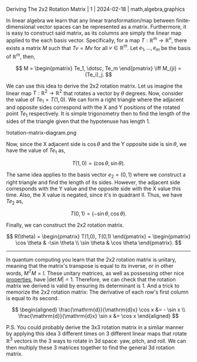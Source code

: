 Deriving The 2x2 Rotation Matrix | 1 | 2024-02-18 | math,algebra,graphics

In linear algebra we learn that any linear transformation/map between finite-dimensional vector spaces can be represented as a matrix. Furthermore, it is easy to construct said matrix, as its columns are simply the linear map applied to the each basis vector. Specifically, for a map $T : \mathbb{R}^m \to \mathbb{R}^n$, there exists a matrix $M$ such that $Tv = Mv$ for all $v \in \mathbb{R}^m$. Let $e_1, \dotsc, e_m$ be the basis of $\mathbb{R}^m$, then,

$$ M = \begin{pmatrix} Te_1, \dotsc, Te_m \end{pmatrix} \iff M_{ji} = (Te_i)_j. $$

We can use this idea to derive the 2x2 rotation matrix. Let us imagine the linear map $T : \mathbb{R}^2 \to \mathbb{R}^2$ that rotates a vector by $\theta$ degrees. Now, consider the value of $Te_1 = T(1,0)$. We can form a right triangle where the adjacent and opposite sides correspond with the X and Y positions of the rotated point $Te_1$ respectively. It is simple trigonometry then to find the length of the sides of the triangle given that the hypotenuse has length 1.

!rotation-matrix-diagram.png

Now, since the X adjacent side is $\cos \theta$ and the Y opposite side is $\sin \theta$, we have the value of $Te_1$ as,

$$ T(1,0) = (\cos \theta, \sin \theta). $$

The same idea applies to the basis vector $e_2 = (0,1)$ where we construct a right triangle and find the length of its sides. However, the adjacent side corresponds with the Y value and the opposite side with the X value this time. Also, the X value is negated, since it's in quadrant II. Thus, we have $Te_2$ as,

$$ T(0,1) = (- \sin \theta, \cos \theta). $$

Finally, we can construct the 2x2 rotation matrix.

$$ R(\theta) = \begin{pmatrix} T(1,0), T(0,1) \end{pmatrix} = \begin{pmatrix} \cos \theta & -\sin \theta \\ \sin \theta & \cos \theta \end{pmatrix}. $$

---

In quantum computing you learn that the 2x2 rotation matrix is unitary, meaning that the matrix's transpose is equal to its inverse, or in other words, $M^TM = I$. These unitary matrices, as well as possessing other nice [properties](https://en.wikipedia.org/wiki/Unitary_matrix#Properties), have $|\det M| = 1$. Therefore, we can check that the rotation matrix we derived is valid by ensuring its determinant is 1. And a trick to memorize the 2x2 rotation matrix: The derivative of each row's first column is equal to its second.

$$ \begin{aligned} \frac{\mathrm{d}}{\mathrm{d}x} \cos x &= - \sin x \\ \frac{\mathrm{d}}{\mathrm{d}x} \sin x &= \cos x \end{aligned} $$

P.S. You could probably derive the 3x3 rotation matrix in a simliar manner by applying this idea 3 different times on 3 different linear maps that rotate $\mathbb{R}^3$ vectors in the 3 ways to rotate in 3d space: yaw, pitch, and roll. We can then multiply these 3 matrices together to find the general 3d rotation matrix.

